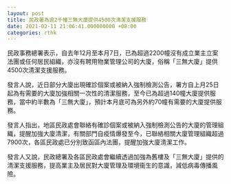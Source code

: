 ```yaml
---
layout: post
title: 民政署為逾2千幢三無大廈提供4500次清潔支援服務
date: 2021-02-11 21:06:41.000000000 +08:00
categories: rthk
---
```


民政事務總署表示，自去年12月至本月7日，已為超過2200幢沒有成立業主立案法團或任何居民組織，亦沒有聘用物業管理公司的大廈，俗稱「三無大廈」提供4500次清潔支援服務。
 
發言人說，近日部分大廈出現確診個案或被納入強制檢測公告，署方自上月25日起為有需要的大廈加強相關一次性的清潔服務，至今已為超過140幢大廈提供服務，當中約半數為「三無大廈」，預計本月底可為另外約70幢有需要的大廈提供服務。

發言人指出，地區民政處會聯絡有確診個案或被納入強制檢測公告的大廈的管理組織，提醒加強大廈清潔，有關部門自疫情爆發至今，已聯絡相關大廈管理組織超過7900次，各區民政處已分別致函區內法團，提醒加強大廈清潔工作。

發言人又說，民政總署及各區民政處會繼續透過加強為舊樓及「三無大廈」提供的清潔支援服務，提高業主及居民對大廈管理及環境衞生的意識，減低病毒傳播風險。
